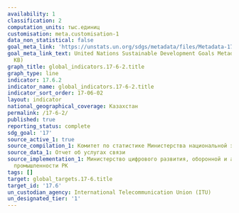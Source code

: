 ```yaml
---
availability: 1
classification: 2
computation_units: тыс.единиц
customisation: meta.customisation-1
data_non_statistical: false
goal_meta_link: 'https://unstats.un.org/sdgs/metadata/files/Metadata-17-06-02.pdf '
goal_meta_link_text: United Nations Sustainable Development Goals Metadata (PDF 211
  KB)
graph_title: global_indicators.17-6-2.title
graph_type: line
indicator: 17.6.2
indicator_name: global_indicators.17-6-2.title
indicator_sort_order: 17-06-02
layout: indicator
national_geographical_coverage: Казахстан
permalink: /17-6-2/
published: true
reporting_status: complete
sdg_goal: '17'
source_active_1: true
source_compilation_1: Комитет по статистике Министерства национальной экономики РК
source_data_1: Отчет об услугах связи
source_implementation_1: Министерство цифрового развития, оборонной и аэрокосмической
  промышленности РК
tags: []
target: global_targets.17-6.title
target_id: '17.6'
un_custodian_agency: International Telecommunication Union (ITU)
un_designated_tier: '1'
---
```

